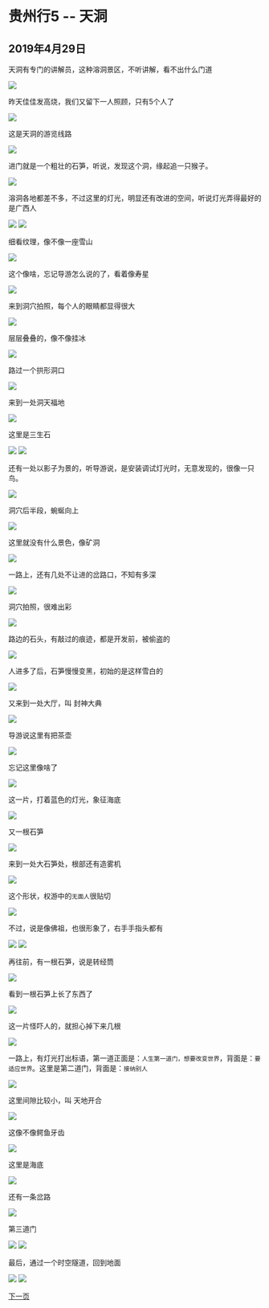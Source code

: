 贵州行5 -- 天洞
=======================

2019年4月29日
-----------------------

天洞有专门的讲解员，这种溶洞景区，不听讲解，看不出什么门道

![]({{site.url}}/assets/blog-images/20190429/1-19.jpg)

昨天佳佳发高烧，我们又留下一人照顾，只有5个人了

![]({{site.url}}/assets/blog-images/20190429/1-20.jpg)

这是天洞的游览线路

![]({{site.url}}/assets/blog-images/20190429/1-21.jpg)

进门就是一个粗壮的石笋，听说，发现这个洞，缘起追一只猴子。

![]({{site.url}}/assets/blog-images/20190429/1-22.jpg)

溶洞各地都差不多，不过这里的灯光，明显还有改进的空间，听说灯光弄得最好的是广西人

![]({{site.url}}/assets/blog-images/20190429/1-24.jpg)
![]({{site.url}}/assets/blog-images/20190429/1-23.jpg)

细看纹理，像不像一座雪山

![]({{site.url}}/assets/blog-images/20190429/1-25.jpg)

这个像啥，忘记导游怎么说的了，看着像寿星

![]({{site.url}}/assets/blog-images/20190429/1-26.jpg)

来到洞穴拍照，每个人的眼睛都显得很大

![]({{site.url}}/assets/blog-images/20190429/1-27.jpg)

层层叠叠的，像不像挂冰

![]({{site.url}}/assets/blog-images/20190429/1-28.jpg)

路过一个拱形洞口

![]({{site.url}}/assets/blog-images/20190429/1-29.jpg)

来到一处洞天福地

![]({{site.url}}/assets/blog-images/20190429/1-30.jpg)

这里是三生石

![]({{site.url}}/assets/blog-images/20190429/1-32.jpg)
![]({{site.url}}/assets/blog-images/20190429/1-31.jpg)

还有一处以影子为景的，听导游说，是安装调试灯光时，无意发现的，很像一只鸟。

![]({{site.url}}/assets/blog-images/20190429/1-33.jpg)

洞穴后半段，蜿蜒向上

![]({{site.url}}/assets/blog-images/20190429/1-34.jpg)

这里就没有什么景色，像矿洞

![]({{site.url}}/assets/blog-images/20190429/1-35.jpg)

一路上，还有几处不让进的岔路口，不知有多深

![]({{site.url}}/assets/blog-images/20190429/1-36.jpg)

洞穴拍照，很难出彩

![]({{site.url}}/assets/blog-images/20190429/1-37.jpg)

路边的石头，有敲过的痕迹，都是开发前，被偷盗的

![]({{site.url}}/assets/blog-images/20190429/1-38.jpg)

人进多了后，石笋慢慢变黑，初始的是这样雪白的

![]({{site.url}}/assets/blog-images/20190429/1-39.jpg)

又来到一处大厅，叫 封神大典

![]({{site.url}}/assets/blog-images/20190429/1-40.jpg)

导游说这里有把茶壶

![]({{site.url}}/assets/blog-images/20190429/1-41.jpg)

忘记这里像啥了

![]({{site.url}}/assets/blog-images/20190429/1-42.jpg)

这一片，打着蓝色的灯光，象征海底

![]({{site.url}}/assets/blog-images/20190429/1-43.jpg)

又一根石笋

![]({{site.url}}/assets/blog-images/20190429/1-44.jpg)

来到一处大石笋处，根部还有造雾机

![]({{site.url}}/assets/blog-images/20190429/1-45.jpg)

这个形状，权游中的`无面人`很贴切

![]({{site.url}}/assets/blog-images/20190429/1-46.jpg)

不过，说是像佛祖，也很形象了，右手手指头都有

![]({{site.url}}/assets/blog-images/20190429/1-47.jpg)
![]({{site.url}}/assets/blog-images/20190429/1-49.jpg)

再往前，有一根石笋，说是转经筒

![]({{site.url}}/assets/blog-images/20190429/1-50.jpg)

看到一根石笋上长了东西了

![]({{site.url}}/assets/blog-images/20190429/1-51.jpg)

这一片怪吓人的，就担心掉下来几根

![]({{site.url}}/assets/blog-images/20190429/1-53.jpg)

一路上，有灯光打出标语，第一道正面是：`人生第一道门，想要改变世界`，背面是：`要适应世界`。这里是第二道门，背面是：`接纳别人`

![]({{site.url}}/assets/blog-images/20190429/1-54.jpg)

这里间隙比较小，叫 天地开合

![]({{site.url}}/assets/blog-images/20190429/1-55.jpg)

这像不像鳄鱼牙齿

![]({{site.url}}/assets/blog-images/20190429/1-56.jpg)

这里是海底

![]({{site.url}}/assets/blog-images/20190429/1-57.jpg)

还有一条岔路

![]({{site.url}}/assets/blog-images/20190429/1-61.jpg)

第三道门

![]({{site.url}}/assets/blog-images/20190429/1-58.jpg)
![]({{site.url}}/assets/blog-images/20190429/1-59.jpg)


最后，通过一个时空隧道，回到地面

![]({{site.url}}/assets/blog-images/20190429/1-60.jpg)
![]({{site.url}}/assets/blog-images/20190429/1-62.jpg)

[下一页](/2019/04/29/贵州行7.html)
